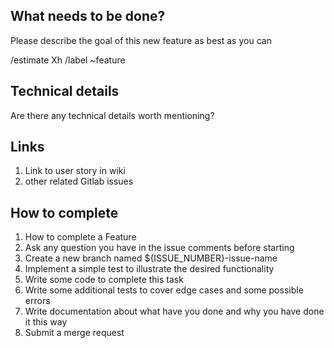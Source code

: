 ## What needs to be done?

Please describe the goal of this new feature as best as you can

/estimate Xh
/label ~feature


## Technical details

Are there any technical details worth mentioning?


## Links

1. Link to user story in wiki
2. other related Gitlab issues


## How to complete

1. How to complete a Feature
2. Ask any question you have in the issue comments before starting
3. Create a new branch named ${ISSUE_NUMBER}-issue-name
4. Implement a simple test to illustrate the desired functionality
5. Write some code to complete this task
6. Write some additional tests to cover edge cases and some possible errors
7. Write documentation about what have you done and why you have done it this way
8. Submit a merge request
